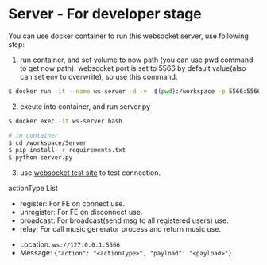 # Server - For developer stage
You can use docker container to run this websocket server, use following step:
1. run container, and set volume to now path (you can use pwd command to get now path).
websocket port is set to 5566 by default value(also can set env to overwrite), so use this command:

```bash
$ docker run -it --name ws-server -d -v  $(pwd):/workspace -p 5566:5566 python:3.7
```

2. exeute into container, and run server.py

```bash
$ docker exec -it ws-server bash

# in container
$ cd /workspace/Server
$ pip install -r requirements.txt
$ python server.py
```

3. use [websocket test site](https://www.websocket.org/echo.html) to test connection.

actionType List
- register: For FE on connect use.
- unregister: For FE on disconnect use.
- broadcast: For broadcast(send msg to all registered users) use.
- relay: For call music generator process and return music use.

* Location: `ws://127.0.0.1:5566`
* Message: `{"action": "<actionType>", "payload": "<payload>"}`


